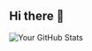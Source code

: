 ## Hi there 👋

<!--
**archit436/archit436** is a ✨ _special_ ✨ repository because its `README.md` (this file) appears on your GitHub profile.

Here are some ideas to get you started:

- 🔭 I’m currently working on ...
- 🌱 I’m currently learning ...
- 👯 I’m looking to collaborate on ...
- 🤔 I’m looking for help with ...
- 💬 Ask me about ...
- 📫 How to reach me: ...
- 😄 Pronouns: ...
- ⚡ Fun fact: ...
-->

<!-- ![Top Languages](https://github-readme-stats.vercel.app/api/top-langs/?username=archit436&layout=compact&theme=dark) <br> -->
![Your GitHub Stats](https://github-readme-stats.vercel.app/api?username=archit436&show_icons=true&theme=dark) <br>
<!-- ![GitHub Streak](https://github-readme-streak-stats.herokuapp.com/?user=archit436&theme=dark) -->



